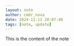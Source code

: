 ```yaml
---
layout: note
author: cmdr_nova
date: 2024-11-11 20:07:40
tags: [note, update]
---
```

This is the content of the note
